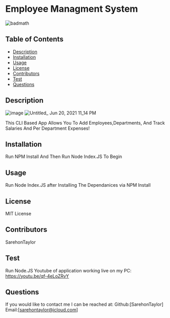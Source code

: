 
# Employee Managment System
![badmath](https://img.shields.io/github/languages/top/nielsenjared/badmath)
## Table of Contents
* [Description](#description)
* [Installation](#installation)
* [Usage](#usage)
* [License](#license)
* [Contributors](#contributors)
* [Test](#test)
* [Questions](#questions)
## Description
![image](https://user-images.githubusercontent.com/74032335/122702056-9d9a8980-d21c-11eb-8eb5-58281cc407c9.png)
![Untitled_ Jun 20, 2021 11_14 PM](https://user-images.githubusercontent.com/74032335/122702486-78f2e180-d21d-11eb-9d80-7e507bd1ef85.gif)

This CLI Based App Allows You To Add Employees,Departments, And Track Salaries And Per Department Expenses!
## Installation
Run NPM Install And Then Run Node Index.JS To Begin
## Usage
 Run Node Index.JS after Installing The Dependanices via NPM Install 
## License
MIT License
## Contributors
SarehonTaylor
## Test
Run Node.JS
Youtube of application working live on my PC: https://youtu.be/qf-4eLoZRvY
## Questions
If you would like to contact me I can be reached at:
Github:[SarehonTaylor]
Email:[sarehontaylor@icloud.com]
